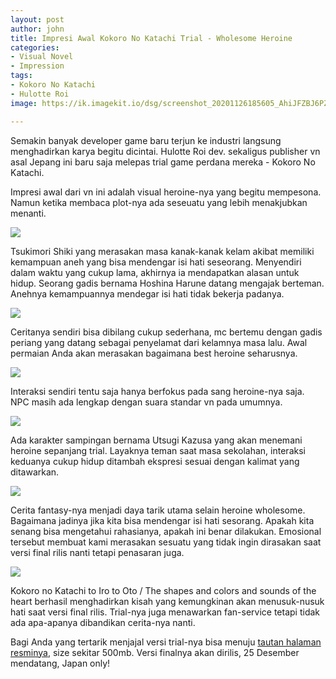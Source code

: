 ```yaml
---
layout: post
author: john
title: Impresi Awal Kokoro No Katachi Trial - Wholesome Heroine
categories:
- Visual Novel
- Impression
tags:
- Kokoro No Katachi
- Hulotte Roi
image: https://ik.imagekit.io/dsg/screenshot_20201126185605_AhiJFZBJ6PZv.jpg

---
```

Semakin banyak developer game baru terjun ke industri langsung menghadirkan karya begitu dicintai. Hulotte Roi dev. sekaligus publisher vn asal Jepang ini baru saja melepas trial game perdana mereka - Kokoro No Katachi.

Impresi awal dari vn ini adalah visual heroine-nya yang begitu mempesona. Namun ketika membaca plot-nya ada seseuatu yang lebih menakjubkan menanti.

![](https://ik.imagekit.io/dsg/screenshot_20201126172426_gGKS8KC23OB.png)

Tsukimori Shiki yang merasakan masa kanak-kanak kelam akibat memiliki kemampuan aneh yang bisa mendengar isi hati seseorang. Menyendiri dalam waktu yang cukup lama, akhirnya ia mendapatkan alasan untuk hidup. Seorang gadis bernama Hoshina Harune datang mengajak berteman. Anehnya kemampuannya mendegar isi hati tidak bekerja padanya.

![](https://ik.imagekit.io/dsg/screenshot_20201126173135_YfxKC6kaV0Hr.jpg)

Ceritanya sendiri bisa dibilang cukup sederhana, mc bertemu dengan gadis periang yang datang sebagai penyelamat dari kelamnya masa lalu. Awal permaian Anda akan merasakan bagaimana best heroine seharusnya.

![](https://ik.imagekit.io/dsg/screenshot_20201126174744_hkwHzQx3bxdO.jpg)

Interaksi sendiri tentu saja hanya berfokus pada sang heroine-nya saja. NPC masih ada lengkap dengan suara standar vn pada umumnya.

![](https://ik.imagekit.io/dsg/screenshot_20201126175038_Yr9F8G54eB8.jpg)

Ada karakter sampingan bernama Utsugi Kazusa yang akan menemani heroine sepanjang trial. Layaknya teman saat masa sekolahan, interaksi keduanya cukup hidup ditambah ekspresi sesuai dengan kalimat yang ditawarkan.

![](https://ik.imagekit.io/dsg/screenshot_20201126183958_rnKnMeYMyup.jpg)

Cerita fantasy-nya menjadi daya tarik utama selain heroine wholesome. Bagaimana jadinya jika kita bisa mendengar isi hati sesorang. Apakah kita senang bisa mengetahui rahasianya, apakah ini benar dilakukan. Emosional tersebut membuat kami merasakan sesuatu yang tidak ingin dirasakan saat versi final rilis nanti tetapi penasaran juga.

![](https://ik.imagekit.io/dsg/screenshot_20201126192249_Cbrq-IZperAI.jpg)

Kokoro no Katachi to Iro to Oto / The shapes and colors and sounds of the heart berhasil menghadirkan kisah yang kemungkinan akan menusuk-nusuk hati saat versi final rilis. Trial-nya juga menawarkan fan-service tetapi tidak ada apa-apanya dibandikan cerita-nya nanti.

Bagi Anda yang tertarik menjajal versi trial-nya bisa menuju [tautan halaman resminya](), size sekitar 500mb. Versi finalnya akan dirilis, 25 Desember mendatang, Japan only!